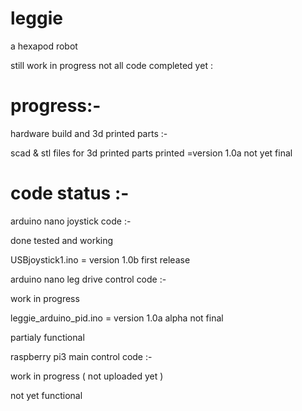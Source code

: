 # leggie

a hexapod robot

still work in progress not all code completed yet :

# progress:-


hardware build and 3d printed parts :-

scad & stl files for 3d printed parts printed =version 1.0a not yet final


# code status :-

arduino nano  joystick code :-

   done tested and working

   USBjoystick1.ino       = version 1.0b  first release

arduino nano  leg drive control code :- 

   work in progress

   leggie_arduino_pid.ino = version 1.0a  alpha not final

   partialy functional 


raspberry pi3  main control code  :-

   work in progress ( not uploaded yet )

   not yet functional


